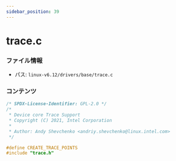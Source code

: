 ```yaml
---
sidebar_position: 39
---
```

# trace.c

### ファイル情報

- パス: `linux-v6.12/drivers/base/trace.c`

### コンテンツ

```c
/* SPDX-License-Identifier: GPL-2.0 */
/*
 * Device core Trace Support
 * Copyright (C) 2021, Intel Corporation
 *
 * Author: Andy Shevchenko <andriy.shevchenko@linux.intel.com>
 */

#define CREATE_TRACE_POINTS
#include "trace.h"

```
